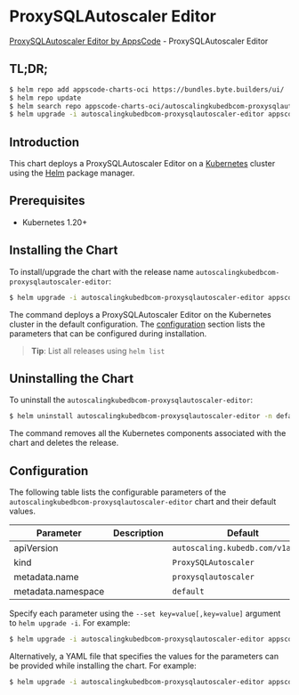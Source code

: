 # ProxySQLAutoscaler Editor

[ProxySQLAutoscaler Editor by AppsCode](https://appscode.com) - ProxySQLAutoscaler Editor

## TL;DR;

```bash
$ helm repo add appscode-charts-oci https://bundles.byte.builders/ui/
$ helm repo update
$ helm search repo appscode-charts-oci/autoscalingkubedbcom-proxysqlautoscaler-editor --version=v0.12.0
$ helm upgrade -i autoscalingkubedbcom-proxysqlautoscaler-editor appscode-charts-oci/autoscalingkubedbcom-proxysqlautoscaler-editor -n default --create-namespace --version=v0.12.0
```

## Introduction

This chart deploys a ProxySQLAutoscaler Editor on a [Kubernetes](http://kubernetes.io) cluster using the [Helm](https://helm.sh) package manager.

## Prerequisites

- Kubernetes 1.20+

## Installing the Chart

To install/upgrade the chart with the release name `autoscalingkubedbcom-proxysqlautoscaler-editor`:

```bash
$ helm upgrade -i autoscalingkubedbcom-proxysqlautoscaler-editor appscode-charts-oci/autoscalingkubedbcom-proxysqlautoscaler-editor -n default --create-namespace --version=v0.12.0
```

The command deploys a ProxySQLAutoscaler Editor on the Kubernetes cluster in the default configuration. The [configuration](#configuration) section lists the parameters that can be configured during installation.

> **Tip**: List all releases using `helm list`

## Uninstalling the Chart

To uninstall the `autoscalingkubedbcom-proxysqlautoscaler-editor`:

```bash
$ helm uninstall autoscalingkubedbcom-proxysqlautoscaler-editor -n default
```

The command removes all the Kubernetes components associated with the chart and deletes the release.

## Configuration

The following table lists the configurable parameters of the `autoscalingkubedbcom-proxysqlautoscaler-editor` chart and their default values.

|     Parameter      | Description |                   Default                    |
|--------------------|-------------|----------------------------------------------|
| apiVersion         |             | <code>autoscaling.kubedb.com/v1alpha1</code> |
| kind               |             | <code>ProxySQLAutoscaler</code>              |
| metadata.name      |             | <code>proxysqlautoscaler</code>              |
| metadata.namespace |             | <code>default</code>                         |


Specify each parameter using the `--set key=value[,key=value]` argument to `helm upgrade -i`. For example:

```bash
$ helm upgrade -i autoscalingkubedbcom-proxysqlautoscaler-editor appscode-charts-oci/autoscalingkubedbcom-proxysqlautoscaler-editor -n default --create-namespace --version=v0.12.0 --set apiVersion=autoscaling.kubedb.com/v1alpha1
```

Alternatively, a YAML file that specifies the values for the parameters can be provided while
installing the chart. For example:

```bash
$ helm upgrade -i autoscalingkubedbcom-proxysqlautoscaler-editor appscode-charts-oci/autoscalingkubedbcom-proxysqlautoscaler-editor -n default --create-namespace --version=v0.12.0 --values values.yaml
```
